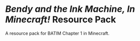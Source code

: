 # *Bendy and the Ink Machine, In Minecraft!* Resource Pack
 A resource pack for BATIM Chapter 1 in Minecraft.
